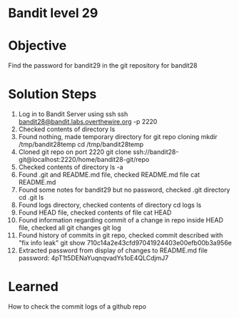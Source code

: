 # Bandit level 29

# Objective
Find the password for bandit29 in the git repository for bandit28

# Solution Steps
1. Log in to Bandit Server using ssh
    ssh bandit28@bandit.labs.overthewire.org -p 2220
2. Checked contents of directory
    ls
3. Found nothing, made temporary directory for git repo cloning
    mkdir /tmp/bandit28temp
    cd /tmp/bandit28temp
4. Cloned git repo on port 2220
    git clone ssh://bandit28-git@localhost:2220/home/bandit28-git/repo
5. Checked contents of directory
    ls -a
6. Found .git and README.md file, checked README.md file
    cat README.md
7. Found some notes for bandit29 but no password, checked .git directory
    cd .git
    ls
8. Found logs directory, checked contents of directory
    cd logs
    ls
9. Found HEAD file, checked contents of file
    cat HEAD
10. Found information regarding commit of a change in repo inside HEAD file, checked all git changes
    git log
11. Found history of commits in git repo, checked commit described with "fix info leak"
    git show 710c14a2e43cfd97041924403e00efb00b3a956e
12. Extracted password from display of changes to README.md file
    password: 4pT1t5DENaYuqnqvadYs1oE4QLCdjmJ7
    
# Learned
How to check the commit logs of a github repo
